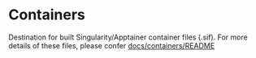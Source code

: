 # Containers

Destination for built Singularity/Apptainer container files (.sif). 
For more details of these files, please confer [docs/containers/README](./../../docs/containers/README.md)